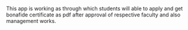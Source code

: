This app is working as through which students will able to apply and get bonafide certificate as pdf after approval of respective faculty and also management works.
